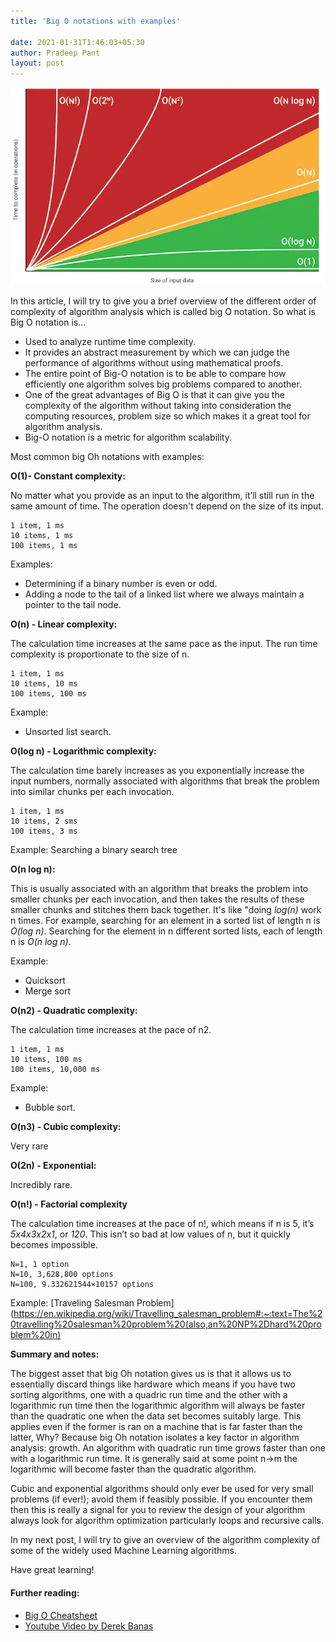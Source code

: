 ```yaml
---
title: 'Big O notations with examples'

date: 2021-01-31T1:46:03+05:30
author: Pradeep Pant
layout: post
---
```



![](/data/images/big-o-chart.png)


In this article, I will try to give you a brief overview of the different order of complexity of algorithm analysis which is called big O notation. So what is Big O notation is...

* Used to analyze runtime time complexity. 
* It provides an abstract measurement by which we can judge the performance of algorithms without using mathematical proofs. 
* The entire point of Big-O notation is to be able to compare how efficiently one algorithm solves big problems compared to another.
* One of the great advantages of Big O is that it can give you the complexity of the algorithm without taking into consideration the computing resources, problem size so which makes it a great tool for algorithm analysis.
* Big-O notation is a metric for algorithm scalability. 

Most common big Oh notations with examples:


**O(1)- Constant complexity:**

No matter what you provide as an input to the algorithm, it’ll still run in the same amount of time. The operation doesn't depend on the size of its input. 
````
1 item, 1 ms
10 items, 1 ms
100 items, 1 ms
````

Examples:
* Determining if a binary number is even or odd.
* Adding a node to the tail of a linked list where we always maintain a pointer to the tail node.

**O(n) - Linear complexity:**

The calculation time increases at the same pace as the input. The run time complexity is proportionate to the size of n.
````
1 item, 1 ms
10 items, 10 ms
100 items, 100 ms
````

Example:
* Unsorted list search.

 
**O(log n) - Logarithmic complexity:**

The calculation time barely increases as you exponentially increase the input numbers, normally associated with algorithms that break the problem into similar chunks per each invocation.
````
1 item, 1 ms
10 items, 2 sms
100 items, 3 ms
````

Example:
Searching a binary search tree

	 
**O(n log n):**

This is usually associated with an algorithm that breaks the problem into smaller chunks per each invocation, and then takes the results of these smaller chunks and stitches them back together. It's like "doing *log(n)* work n times. For example, searching for an element in a sorted list of length n is *O(log n)*. Searching for the element in n different sorted lists, each of length n is *O(n log n)*.

Example:
* Quicksort
* Merge sort

**O(n2) - Quadratic complexity:**

The calculation time increases at the pace of n2.

````
1 item, 1 ms
10 items, 100 ms
100 items, 10,000 ms
````

Example:
* Bubble sort.

	 
**O(n3) - Cubic complexity:**

Very rare
 

**O(2n) - Exponential:**

Incredibly rare.


**O(n!) - Factorial complexity**

The calculation time increases at the pace of n!, which means if n is 5, it’s *5x4x3x2x1*, or *120*. This isn’t so bad at low values of n, but it quickly becomes impossible.
````
N=1, 1 option
N=10, 3,628,800 options
N=100, 9.332621544×10157 options
````

Example:
[Traveling Salesman Problem](https://en.wikipedia.org/wiki/Travelling_salesman_problem#:~:text=The%20travelling%20salesman%20problem%20(also,an%20NP%2Dhard%20problem%20in)


**Summary and notes:**

The biggest asset that big Oh notation gives us is that it allows us to essentially discard things like hardware which means if you have two sorting algorithms, one with a quadric run time and the other with a logarithmic run time then the logarithmic algorithm will always be faster than the quadratic one when the data set becomes suitably large. This applies even if the former is ran on a machine that is far faster than the latter, Why? Because big Oh notation isolates a key factor in algorithm analysis: growth. An algorithm with quadratic run time grows faster than one with a logarithmic run time. It is generally said at some point n->m the logarithmic will become faster than the quadratic algorithm.

Cubic and exponential algorithms should only ever be used for very small problems (if ever!); avoid them if feasibly possible. If you encounter them then this is really a signal for you to review the design of your algorithm always look for algorithm optimization particularly loops and recursive calls.
     
In my next post, I will try to give an overview of the algorithm complexity of some of the widely used Machine Learning algorithms.

Have great learning!


#### Further reading:
* [Big O Cheatsheet](https://www.bigocheatsheet.com/)
* [Youtube Video by Derek Banas](https://www.youtube.com/watch?list=PLGLfVvz_LVvReUrWr94U-ZMgjYTQ538nT&v=V6mKVRU1evU&feature=emb_title&ab_channel=DerekBanas)


